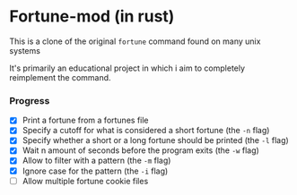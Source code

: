 # Fortune-mod (in rust)

This is a clone of the original `fortune` command found on many unix systems

It's primarily an educational project in which i aim to completely reimplement the command.

### Progress

- [x] Print a fortune from a fortunes file
- [x] Specify a cutoff for what is considered a short fortune (the `-n` flag)
- [x] Specify whether a short or a long fortune should be printed (the `-l` flag)
- [x] Wait n amount of seconds before the program exits (the `-w` flag)
- [x] Allow to filter with a pattern (the `-m` flag)
- [x] Ignore case for the pattern (the `-i` flag)
- [ ] Allow multiple fortune cookie files
